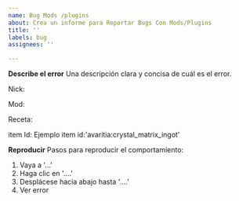 ```yaml
---
name: Bug Mods /plugins
about: Crea un informe para Reportar Bugs Con Mods/Plugins
title: ''
labels: bug
assignees: ''

---
```


**Describe el error**
Una descripción clara y concisa de cuál es el error.

Nick:

Mod:

Receta:

item Id:
Ejemplo item id:'avaritia:crystal_matrix_ingot'

**Reproducir**
Pasos para reproducir el comportamiento:
1. Vaya a '...'
2. Haga clic en '....'
3. Desplácese hacia abajo hasta '....'
4. Ver error
